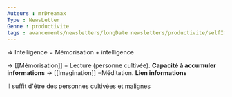 ```yaml
---
Auteurs : mrDreamax
Type : NewsLetter
Genre : productivite
tags : avancements/newsletters/longDate newsletters/productivite/selfImprovement
---
```

⇒ Intelligence = Mémorisation + intelligence

→ [[Mémorisation]] = Lecture (personne cultivée). **Capacité à accumuler informations**
→ [[Imagination]] =Méditation. **Lien informations**

Il suffit d'être des personnes cultivées et malignes